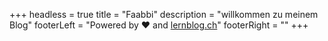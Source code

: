 +++
headless = true
title = "Faabbi"
description = "willkommen zu meinem Blog"
footerLeft = "Powered by ❤️ and [lernblog.ch](https://www.lernblog.ch)"
footerRight = ""
+++
